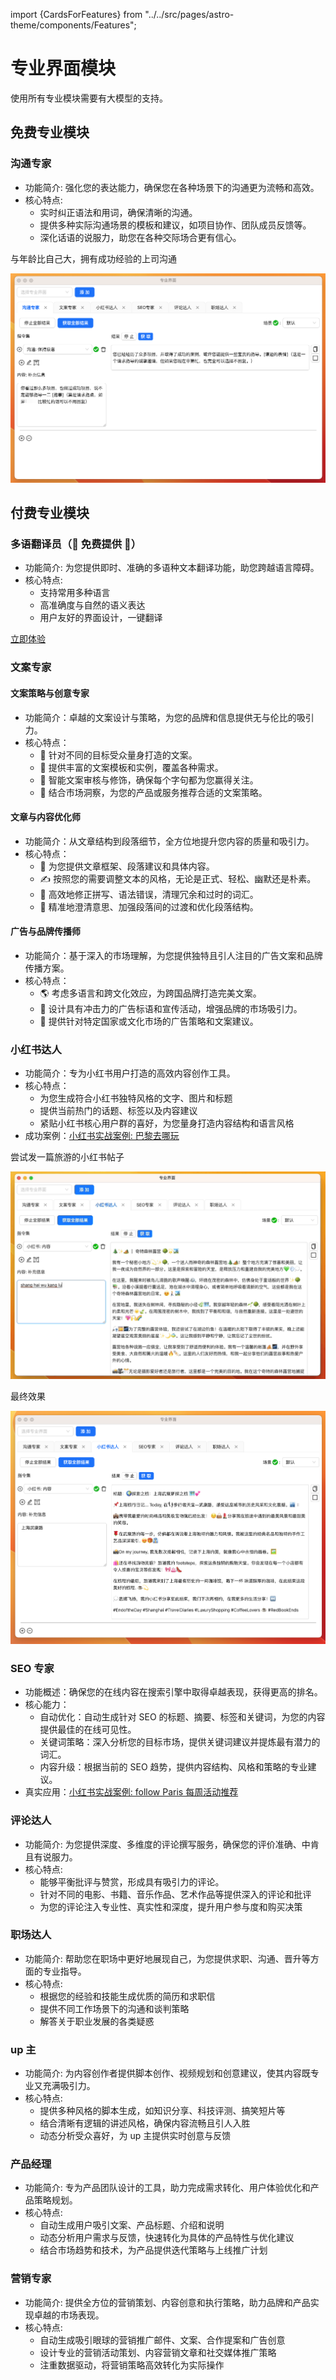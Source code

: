 import {CardsForFeatures} from "../../src/pages/astro-theme/components/Features";

# 专业界面模块

使用所有专业模块需要有大模型的支持。

<CardsForFeatures />

## 免费专业模块

### 沟通专家

- 功能简介: 强化您的表达能力，确保您在各种场景下的沟通更为流畅和高效。
- 核心特点:
  - 实时纠正语法和用词，确保清晰的沟通。
  - 提供多种实际沟通场景的模板和建议，如项目协作、团队成员反馈等。
  - 深化话语的说服力，助您在各种交际场合更有信心。

与年龄比自己大，拥有成功经验的上司沟通

![](./img/1-introduction/2023-08-23-img-1-GPT%20AI%20Flow%20工具介绍与使用-应用.png)

## 付费专业模块

### 多语翻译员（🎉 免费提供 🎉）

- 功能简介: 为您提供即时、准确的多语种文本翻译功能，助您跨越语言障碍。
- 核心特点:
  - 支持常用多种语言
  - 高准确度与自然的语义表达
  - 用户友好的界面设计，一键翻译

[立即体验](/download)

### 文案专家

#### 文案策略与创意专家

- 功能简介：卓越的文案设计与策略，为您的品牌和信息提供无与伦比的吸引力。
- 核心特点：
  - 🚀 针对不同的目标受众量身打造的文案。
  - 📜 提供丰富的文案模板和实例，覆盖各种需求。
  - 🧠 智能文案审核与修饰，确保每个字句都为您赢得关注。
  - 🔎 结合市场洞察，为您的产品或服务推荐合适的文案策略。

#### 文章与内容优化师

- 功能简介：从文章结构到段落细节，全方位地提升您内容的质量和吸引力。
- 核心特点：
  - 📖 为您提供文章框架、段落建议和具体内容。
  - ✍️ 按照您的需要调整文本的风格，无论是正式、轻松、幽默还是朴素。
  - 🧹 高效地修正拼写、语法错误，清理冗余和过时的词汇。
  - 🎨 精准地澄清意思、加强段落间的过渡和优化段落结构。

#### 广告与品牌传播师

- 功能简介：基于深入的市场理解，为您提供独特且引人注目的广告文案和品牌传播方案。
- 核心特点：
  - 🌎 考虑多语言和跨文化效应，为跨国品牌打造完美文案。
  - 📣 设计具有冲击力的广告标语和宣传活动，增强品牌的市场吸引力。
  - 🎤 提供针对特定国家或文化市场的广告策略和文案建议。

### 小红书达人

- 功能简介：专为小红书用户打造的高效内容创作工具。
- 核心特点：
  - 为您生成符合小红书独特风格的文字、图片和标题
  - 提供当前热门的话题、标签以及内容建议
  - 紧贴小红书核心用户群的喜好，为您量身打造内容结构和语言风格
- 成功案例：[小红书实战案例: 巴黎去哪玩](./5-user-testimonial.md#小红书达人)

尝试发一篇旅游的小红书帖子

![](./img/1-introduction/2023-08-23-img-2-2-gif-专业模式使用.gif)

最终效果

![](./img/1-introduction/2023-08-23-img-2-proMode-demo-xiaohognshu.png)

### SEO 专家

- 功能概述：确保您的在线内容在搜索引擎中取得卓越表现，获得更高的排名。
- 核心能力：
  - 自动优化：自动生成针对 SEO 的标题、摘要、标签和关键词，为您的内容提供最佳的在线可见性。
  - 关键词策略：深入分析您的目标市场，提供关键词建议并提炼最有潜力的词汇。
  - 内容升级：根据当前的 SEO 趋势，提供内容结构、风格和策略的专业建议。
- 真实应用：[小红书实战案例: follow Paris 每周活动推荐](./5-user-testimonial.md#seo-专家)

### 评论达人

- 功能简介: 为您提供深度、多维度的评论撰写服务，确保您的评价准确、中肯且有说服力。
- 核心特点:
  - 能够平衡批评与赞赏，形成具有吸引力的评论。
  - 针对不同的电影、书籍、音乐作品、艺术作品等提供深入的评论和批评
  - 为您的评论注入专业性、真实性和深度，提升用户参与度和购买决策

### 职场达人

- 功能简介: 帮助您在职场中更好地展现自己，为您提供求职、沟通、晋升等方面的专业指导。
- 核心特点:
  - 根据您的经验和技能生成优质的简历和求职信
  - 提供不同工作场景下的沟通和谈判策略
  - 解答关于职业发展的各类疑惑

<!-- [开始使用](#) -->

### up 主

- 功能简介: 为内容创作者提供脚本创作、视频规划和创意建议，使其内容既专业又充满吸引力。
- 核心特点:
  - 提供多种风格的脚本生成，如知识分享、科技评测、搞笑短片等
  - 结合清晰有逻辑的讲述风格，确保内容流畅且引人入胜
  - 动态分析受众喜好，为 up 主提供实时创意与反馈

### 产品经理

- 功能简介: 专为产品团队设计的工具，助力完成需求转化、用户体验优化和产品策略规划。
- 核心特点:
  - 自动生成用户吸引文案、产品标题、介绍和说明
  - 动态分析用户需求与反馈，快速转化为具体的产品特性与优化建议
  - 结合市场趋势和技术，为产品提供迭代策略与上线推广计划

### 营销专家

- 功能简介: 提供全方位的营销策划、内容创意和执行策略，助力品牌和产品实现卓越的市场表现。
- 核心特点:
  - 自动生成吸引眼球的营销推广邮件、文案、合作提案和广告创意
  - 设计专业的营销活动策划、内容营销文章和社交媒体推广策略
  - 注重数据驱动，将营销策略高效转化为实际操作
